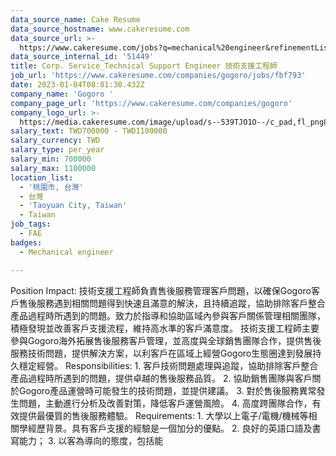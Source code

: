 ```yaml
---
data_source_name: Cake Resume
data_source_hostname: www.cakeresume.com
data_source_url: >-
  https://www.cakeresume.com/jobs?q=mechanical%20engineer&refinementList%5Blang_name%5D%5B0%5D=English&refinementList%5Bsalary_type%5D=per_year&range%5Bsalary_range%5D%5Bmin%5D=1000000&page=3
data_source_internal_id: '51449'
title: Corp. Service_Technical Support Engineer 技術支援工程師
job_url: 'https://www.cakeresume.com/companies/gogoro/jobs/fbf793'
date: 2023-01-04T08:01:30.432Z
company_name: 'Gogoro '
company_page_url: 'https://www.cakeresume.com/companies/gogoro'
company_logo_url: >-
  https://media.cakeresume.com/image/upload/s--539TJO1O--/c_pad,fl_png8,h_200,w_200/v1519962195/bs30ppqfsdpnhblxxk90.png
salary_text: TWD700000 - TWD1100000
salary_currency: TWD
salary_type: per_year
salary_min: 700000
salary_max: 1100000
location_list:
  - '桃園市, 台灣'
  - 台灣
  - 'Taoyuan City, Taiwan'
  - Taiwan
job_tags:
  - FAE
badges:
  - Mechanical engineer

---
```


Position Impact: 技術支援工程師負責售後服務管理客戶問題，以確保Gogoro客戶售後服務遇到相關問題得到快速且滿意的解決，且持續追蹤，協助排除客戶整合產品過程時所遇到的問題。致力於指導和協助區域內參與客戶關係管理相關團隊，積極發現並改善客戶支援流程，維持高水準的客戶滿意度。 技術支援工程師主要參與Gogoro海外拓展售後服務客戶管理，並高度與全球銷售團隊合作，提供售後服務技術問題，提供解決方案，以利客戶在區域上經營Gogoro生態圈達到發展持久穩定經營。 Responsibilities: 1. 客戶技術問題處理與追蹤，協助排除客戶整合產品過程時所遇到的問題，提供卓越的售後服務品質。 2. 協助銷售團隊與客戶關於Gogoro產品運營時可能發生的技術問題，並提供建議。 3. 對於售後服務異常發生問題，主動進行分析及改善對策，降低客戶運營風險。 4. 高度跨團隊合作，有效提供最優質的售後服務體驗。 Requirements: 1. 大學以上電子/電機/機械等相關學經歷背景。具有客戶支援的經驗是一個加分的優點。 2. 良好的英語口語及書寫能力； 3. 以客為導向的態度，包括能